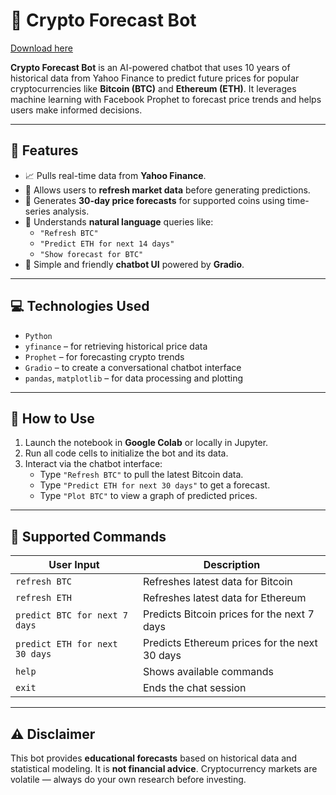 
# 🧠 Crypto Forecast Bot

[Download here](https://github.com/rondaredmind-2000/Crypto-Forecast-Bot/releases)

**Crypto Forecast Bot** is an AI-powered chatbot that uses 10 years of historical data from Yahoo Finance to predict future prices for popular cryptocurrencies like **Bitcoin (BTC)** and **Ethereum (ETH)**. It leverages machine learning with Facebook Prophet to forecast price trends and helps users make informed decisions.

---

## 🚀 Features
- 📈 Pulls real-time data from **Yahoo Finance**.
- 🔁 Allows users to **refresh market data** before generating predictions.
- 📅 Generates **30-day price forecasts** for supported coins using time-series analysis.
- 🧠 Understands **natural language** queries like:
  - `"Refresh BTC"`
  - `"Predict ETH for next 14 days"`
  - `"Show forecast for BTC"`
- 💬 Simple and friendly **chatbot UI** powered by **Gradio**.

---

## 💻 Technologies Used
- `Python`
- `yfinance` – for retrieving historical price data
- `Prophet` – for forecasting crypto trends
- `Gradio` – to create a conversational chatbot interface
- `pandas`, `matplotlib` – for data processing and plotting

---

## 📌 How to Use
1. Launch the notebook in **Google Colab** or locally in Jupyter.
2. Run all code cells to initialize the bot and its data.
3. Interact via the chatbot interface:
   - Type `"Refresh BTC"` to pull the latest Bitcoin data.
   - Type `"Predict ETH for next 30 days"` to get a forecast.
   - Type `"Plot BTC"` to view a graph of predicted prices.

---

## 📝 Supported Commands

| User Input | Description |
|------------|-------------|
| `refresh BTC` | Refreshes latest data for Bitcoin |
| `refresh ETH` | Refreshes latest data for Ethereum |
| `predict BTC for next 7 days` | Predicts Bitcoin prices for the next 7 days |
| `predict ETH for next 30 days` | Predicts Ethereum prices for the next 30 days |
| `help` | Shows available commands |
| `exit` | Ends the chat session |

---

## ⚠️ Disclaimer
This bot provides **educational forecasts** based on historical data and statistical modeling. It is **not financial advice**. Cryptocurrency markets are volatile — always do your own research before investing.
